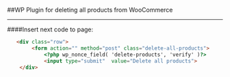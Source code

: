 
##WP Plugin for deleting all products from WooCommerce
***
####Insert next code to page:

```html
   <div class="row">
        <form action="" method="post" class="delete-all-products">
            <?php wp_nonce_field( 'delete-products', 'verify' )?>
            <input type="submit"  value="Delete all products">
    </div>
```